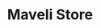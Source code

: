 ---
title: "Maveli Store"
url: /moodadi/maveli-store-kannur-calicut-valanchery-highway/
shop: Lebensmittel
---